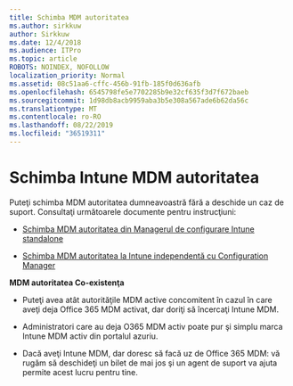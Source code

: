 ```yaml
---
title: Schimba MDM autoritatea
ms.author: sirkkuw
author: Sirkkuw
ms.date: 12/4/2018
ms.audience: ITPro
ms.topic: article
ROBOTS: NOINDEX, NOFOLLOW
localization_priority: Normal
ms.assetid: 08c51aa6-cffc-456b-91fb-185f0d636afb
ms.openlocfilehash: 6545798fe5e7702285b9e32cf635f3d7f672baeb
ms.sourcegitcommit: 1d98db8acb9959aba3b5e308a567ade6b62da56c
ms.translationtype: MT
ms.contentlocale: ro-RO
ms.lasthandoff: 08/22/2019
ms.locfileid: "36519311"
---
```

# <a name="change-intune-mdm-authority"></a>Schimba Intune MDM autoritatea

Puteţi schimba MDM autoritatea dumneavoastră fără a deschide un caz de suport. Consultaţi următoarele documente pentru instrucţiuni:
  
- [Schimba MDM autoritatea din Managerul de configurare Intune standalone](https://docs.microsoft.com/sccm/mdm/deploy-use/migrate-change-mdm-authority)
    
- [Schimba MDM autoritatea la Intune independentă cu Configuration Manager](https://docs.microsoft.com/sccm/mdm/deploy-use/change-mdm-authority)
    
 **MDM autoritatea Co-existenţa**
  
- Puteţi avea atât autorităţile MDM active concomitent în cazul în care aveţi deja Office 365 MDM activat, dar doriţi să încercaţi Intune MDM.
    
- Administratori care au deja O365 MDM activ poate pur şi simplu marca Intune MDM activ din portalul azuriu.
    
- Dacă aveţi Intune MDM, dar doresc să facă uz de Office 365 MDM: vă rugăm să deschideţi un bilet de mai jos şi un agent de suport va ajuta permite acest lucru pentru tine.
    

